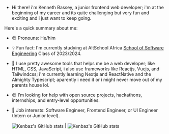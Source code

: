 * Hi there! i'm Kenneth Bassey, a junior frontend web developer; i'm at the beginning of my career and its quite challenging but very fun and exciting and i just want to keep going.

Here's a quick summary about me:
* 😊 Pronouns: He/him
* 💡 Fun fact: I'm currently studying at AltSchool Africa [School of Software Engineering](https://altschoolafrica.com/schools/engineering) Class of 2023/2024.
* 🌱 I use pretty awesome tools that helps me be a web developer; like HTML, CSS, JavaScript, i also use frameworks like Reactjs, Vuejs, and Tailwindcss; i'm currently learning Nextjs and ReactNative and the Almighty Typescript; aparently i need it or i might never move out of my parents house lol.
* 😊 I’m looking for help with open source projects, hackathons, internships, and entry-level opportunities.
* 💼 Job interests: Software Engineer, Frontend Engineer, or UI Engineer (Intern or Junior level).

   <img align="center" src="https://github-readme-stats.vercel.app/api?username=Kenbaz&show_icons=true&include_all_commits=true&hide_border=true" alt="Kenbaz's GitHub stats" /> | <img align="center" src="https://github-readme-stats.vercel.app/api/top-langs/?username=Kenbaz&langs_count=8&layout=compact&hide_border=true" alt="Kenbaz's GitHub stats" />
